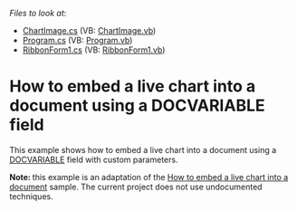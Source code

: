 <!-- default file list -->
*Files to look at*:

* [ChartImage.cs](./CS/ChartImage.cs) (VB: [ChartImage.vb](./VB/ChartImage.vb))
* [Program.cs](./CS/Program.cs) (VB: [Program.vb](./VB/Program.vb))
* [RibbonForm1.cs](./CS/RibbonForm1.cs) (VB: [RibbonForm1.vb](./VB/RibbonForm1.vb))
<!-- default file list end -->
# How to embed a live chart into a document using a DOCVARIABLE field


<p>This example shows how to embed a live chart into a document using a <a href="http://documentation.devexpress.com/#WindowsForms/CustomDocument9721"><u>DOCVARIABLE</u></a> field with custom parameters.</p><p><strong>Note: </strong> this example is an adaptation of the <a href="https://www.devexpress.com/Support/Center/p/E20024">How to embed a live chart into a document</a> sample. The current project does not use undocumented techniques. </p>

<br/>


